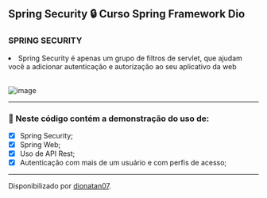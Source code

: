 <h2>
Spring Security &#128274; Curso Spring Framework Dio
</h2>

<h3>SPRING SECURITY</h3>
<li>Spring Security é apenas um grupo de filtros de servlet, que ajudam você a adicionar autenticação e autorização ao seu aplicativo da web</li>
<br>

![image](https://user-images.githubusercontent.com/103437425/204409525-5900fe2e-d8ef-48ce-b8d4-06940c516cd5.png)
<hr>

<h3>
🛑 Neste código contém a demonstração do uso de:
</h3>

- [x] Spring Security;
- [x] Spring Web;
- [x] Uso de API Rest;
- [x] Autenticação com mais de um usuário e com perfis de acesso;

-------------------------

Disponibilizado por [dionatan07](https://www.linkedin.com/in/dionatandeandrade/ "LinkedIn").

